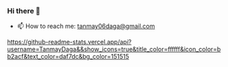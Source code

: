 ### Hi there 👋
- 📫 How to reach me: tanmay06daga@gmail.com
<!--
**TanmayDaga/TanmayDaga** is a ✨ _special_ ✨ repository because its `README.md` (this file) appears on your GitHub profile.

Here are some ideas to get you started:


- 🔭 I’m currently working on ...
- 🌱 I’m currently learning ...
- 👯 I’m looking to collaborate on ...
- 🤔 I’m looking for help with ...
- 💬 Ask me about ...

- 😄 Pronouns: ...
- ⚡ Fun fact: ...
-->
https://github-readme-stats.vercel.app/api?username=TanmayDaga&&show_icons=true&title_color=ffffff&icon_color=bb2acf&text_color=daf7dc&bg_color=151515
